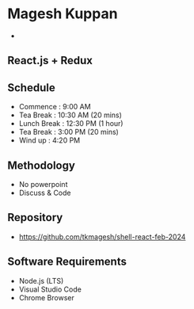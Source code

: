 # Magesh Kuppan
- 

## React.js + Redux

## Schedule
- Commence      : 9:00 AM
- Tea Break     : 10:30 AM (20 mins)
- Lunch Break   : 12:30 PM (1 hour)
- Tea Break     : 3:00 PM (20 mins)
- Wind up       : 4:20 PM 

## Methodology
- No powerpoint
- Discuss & Code

## Repository
- https://github.com/tkmagesh/shell-react-feb-2024

## Software Requirements
- Node.js (LTS)
- Visual Studio Code
- Chrome Browser
